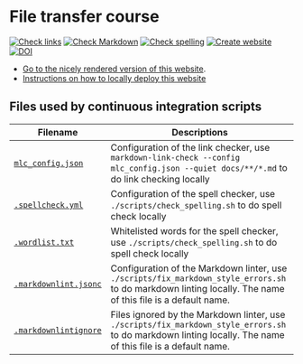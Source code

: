 # File transfer course

<!-- markdownlint-disable MD013 --><!-- Badges cannot be split up over lines, hence will break 80 characters per line -->

[![Check links](https://github.com/UPPMAX/naiss_file_transfer_course/actions/workflows/check_links.yaml/badge.svg?branch=main)](https://github.com/UPPMAX/naiss_file_transfer_course/actions/workflows/check_links.yaml)
[![Check Markdown](https://github.com/UPPMAX/naiss_file_transfer_course/actions/workflows/check_markdown.yaml/badge.svg?branch=main)](https://github.com/UPPMAX/naiss_file_transfer_course/actions/workflows/check_markdown.yaml)
[![Check spelling](https://github.com/UPPMAX/naiss_file_transfer_course/actions/workflows/check_spelling.yaml/badge.svg?branch=main)](https://github.com/UPPMAX/naiss_file_transfer_course/actions/workflows/check_spelling.yaml)
[![Create website](https://github.com/UPPMAX/naiss_file_transfer_course/actions/workflows/create_website.yaml/badge.svg?branch=main)](https://github.com/UPPMAX/naiss_file_transfer_course/actions/workflows/create_website.yaml)
[![DOI](https://zenodo.org/badge/885247031.svg)](https://doi.org/10.5281/zenodo.14626409)

<!-- markdownlint-enable MD013 -->

- [Go to the nicely rendered version of this website](https://uppmax.github.io/naiss_file_transfer_course/).
- [Instructions on how to locally deploy this website](https://uppmax.github.io/naiss_file_transfer_course/deploy_locally/)

## Files used by continuous integration scripts

<!-- markdownlint-disable MD013 --><!-- Tables cannot be split up over lines, hence will break 80 characters per line -->

Filename                                  |Descriptions
------------------------------------------|--------------------------------------------------------------------------------------------------------------------------------------
[`mlc_config.json`](mlc_config.json)        |Configuration of the link checker, use `markdown-link-check --config mlc_config.json --quiet docs/**/*.md` to do link checking locally
[`.spellcheck.yml`](.spellcheck.yml)        | Configuration of the spell checker, use `./scripts/check_spelling.sh` to do spell check locally
[`.wordlist.txt`](.wordlist.txt)            | Whitelisted words for the spell checker, use `./scripts/check_spelling.sh` to do spell check locally
[`.markdownlint.jsonc`](.markdownlint.jsonc)|Configuration of the Markdown linter, use `./scripts/fix_markdown_style_errors.sh` to do markdown linting locally. The name of this file is a default name.
[`.markdownlintignore`](.markdownlintignore)|Files ignored by the Markdown linter, use `./scripts/fix_markdown_style_errors.sh` to do markdown linting locally. The name of this file is a default name.

<!-- markdownlint-enable MD013 -->

